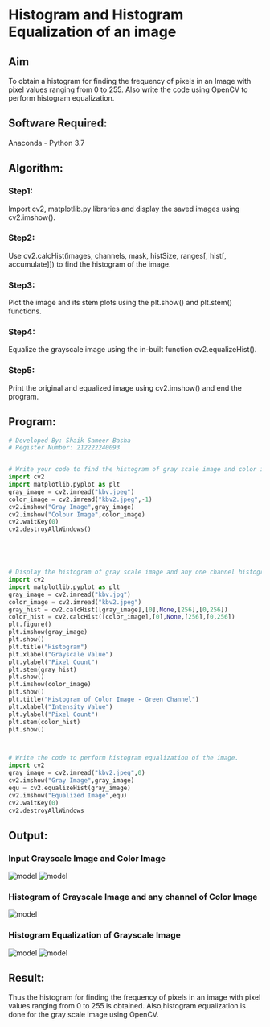 # Histogram and Histogram Equalization of an image
## Aim
To obtain a histogram for finding the frequency of pixels in an Image with pixel values ranging from 0 to 255. Also write the code using OpenCV to perform histogram equalization.

## Software Required:
Anaconda - Python 3.7

## Algorithm:
### Step1:
Import cv2, matplotlib.py libraries and display the saved images using cv2.imshow().
### Step2:
Use cv2.calcHist(images, channels, mask, histSize, ranges[, hist[, accumulate]]) to find the histogram of the image.
### Step3:
Plot the image and its stem plots using the plt.show() and plt.stem() functions.
### Step4:
Equalize the grayscale image using the in-built function cv2.equalizeHist().
### Step5:
Print the original and equalized image using cv2.imshow() and end the program.
## Program:
```python
# Developed By: Shaik Sameer Basha
# Register Number: 212222240093


# Write your code to find the histogram of gray scale image and color image channels.
import cv2
import matplotlib.pyplot as plt
gray_image = cv2.imread("kbv.jpeg")
color_image = cv2.imread("kbv2.jpeg",-1)
cv2.imshow("Gray Image",gray_image)
cv2.imshow("Colour Image",color_image)
cv2.waitKey(0)
cv2.destroyAllWindows()





# Display the histogram of gray scale image and any one channel histogram from color image
import cv2
import matplotlib.pyplot as plt
gray_image = cv2.imread("kbv.jpg")
color_image = cv2.imread("kbv2.jpeg")
gray_hist = cv2.calcHist([gray_image],[0],None,[256],[0,256])
color_hist = cv2.calcHist([color_image],[0],None,[256],[0,256])
plt.figure()
plt.imshow(gray_image)
plt.show()
plt.title("Histogram")
plt.xlabel("Grayscale Value")
plt.ylabel("Pixel Count")
plt.stem(gray_hist)
plt.show()
plt.imshow(color_image)
plt.show()
plt.title("Histogram of Color Image - Green Channel")
plt.xlabel("Intensity Value")
plt.ylabel("Pixel Count")
plt.stem(color_hist)
plt.show()



# Write the code to perform histogram equalization of the image. 
import cv2
gray_image = cv2.imread("kbv2.jpeg",0)
cv2.imshow("Gray Image",gray_image)
equ = cv2.equalizeHist(gray_image)
cv2.imshow("Equalized Image",equ)
cv2.waitKey(0)
cv2.destroyAllWindows
```
## Output:
### Input Grayscale Image and Color Image
![model](/1.png)
![model](/2.png)
### Histogram of Grayscale Image and any channel of Color Image
![model](/3.png)
### Histogram Equalization of Grayscale Image
![model](/4.png)
![model](/5.png)
## Result: 
Thus the histogram for finding the frequency of pixels in an image with pixel values ranging from 0 to 255 is obtained. Also,histogram equalization is done for the gray scale image using OpenCV.
